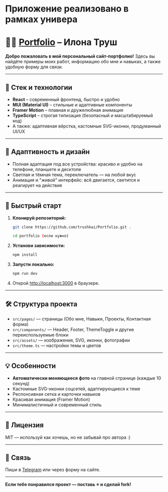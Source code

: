 # Приложение реализовано в рамках универа
# 👩‍💻 [Portfolio](https://trushkai.github.io/Portfolio/) – Илона Труш

**Добро пожаловать в мой персональный сайт-портфолио!**
Здесь вы найдёте примеры моих работ, информацию обо мне и навыках, а также удобную форму для связи.

---

## 🚀 Стек и технологии

- **React** – современный фронтенд, быстро и удобно
- **MUI (Material UI)** – стильные и адаптивные компоненты
- **Framer Motion** – плавная и дружелюбная анимация
- **TypeScript** – строгая типизация (безопасный и масштабируемый код)
- А также: адаптивная вёрстка, кастомные SVG-иконки, продуманный UI/UX

---

## 📱 Адаптивность и дизайн

- Полная адаптация под все устройства: красиво и удобно на телефоне, планшете и десктопе
- Светлая и тёмная тема, переключатель — на любой вкус
- Анимация и "живой" интерфейс: всё двигается, светится и реагирует на действия

---

## 🔗 Быстрый старт

1. **Клонируй репозиторий:**
    ```bash
    git clone https://github.com/trushkai/Portfolio.git .
    ```
    ```bash
    cd portfolio (если нужно)
2. **Установи зависимости:**
    ```bash
    npm install
    ```
3. **Запусти локально:**
    ```bash
    npm run dev
    ```
4. Открой [http://localhost:3000](http://localhost:3000) в браузере.

---

## 🛠️ Структура проекта

- `src/pages/` — страницы (Обо мне, Навыки, Проекты, Контактная форма)
- `src/components/` — Header, Footer, ThemeToggle и другие переиспользуемые блоки
- `src/assets/` — изображения, SVG, иконки, фотографии
- `src/theme.ts` — настройки темы и цветов

---

## 💡 Особенности

- **Автоматически меняющееся фото** на главной странице (каждые 10 секунд)
- Кастомные SVG-иконки соцсетей, адаптирующиеся к теме
- Респонсивная сетка и карточки навыков
- Красивая анимация (Framer Motion)
- Минималистичный и современный стиль

---

## 📝 Лицензия

MIT — используй как хочешь, но не забывай про автора :)

---

## 🤝 Связь

Пиши в [Telegram](https://t.me/ttrushnaya) или через форму на сайте.

---

**Если тебе понравился проект — поставь ⭐️ и сделай fork!**
